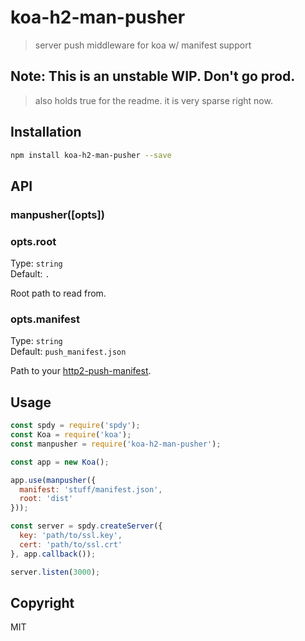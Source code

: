 # koa-h2-man-pusher
> server push middleware for koa w/ manifest support

## Note: This is an unstable WIP. Don't go prod.
> also holds true for the readme. it is very sparse right now.

## Installation

```sh
npm install koa-h2-man-pusher --save
```

## API

### manpusher([opts])
### opts.root
Type: `string`<br>
Default: `.`

Root path to read from.

### opts.manifest
Type: `string`<br>
Default: `push_manifest.json`

Path to your [http2-push-manifest]().

## Usage
```js
const spdy = require('spdy');
const Koa = require('koa');
const manpusher = require('koa-h2-man-pusher');

const app = new Koa();

app.use(manpusher({
  manifest: 'stuff/manifest.json',
  root: 'dist'
}));

const server = spdy.createServer({
  key: 'path/to/ssl.key',
  cert: 'path/to/ssl.crt'
}, app.callback());

server.listen(3000);
```

## Copyright
MIT
